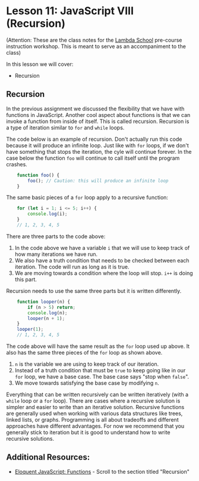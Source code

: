 # Lesson 11: JavaScript VIII (Recursion)
(Attention: These are the class notes for the [Lambda School](http://www.lambdaschool.com) pre-course instruction workshop. This is meant to serve as an accompaniment to the class)

In this lesson we will cover: 

* Recursion

## Recursion

In the previous assignment we discussed the flexibility that we have with functions in JavaScript.  Another cool aspect about functions is that we can invoke a function from inside of itself.  This is called recursion.  Recursion is a type of iteration similar to `for` and `while` loops.

The code below is an example of recursion.  Don't actually run this code because it will produce an infinite loop.  Just like with `for` loops, if we don't have something that stops the iteration, the cyle will continue forever.  In the case below the function `foo` will continue to call itself until the program crashes.

```javascript
    function foo() {
        foo(); // Caution: this will produce an infinite loop
    }
```

The same basic pieces of a `for` loop apply to a recursive function:

```javascript
    for (let i = 1; i <= 5; i++) {
        console.log(i);
    }
    // 1, 2, 3, 4, 5
```

There are three parts to the code above: 
1. In the code above we have a variable `i` that we will use to keep track of how many iterations we have run.  
2. We also have a truth condition that needs to be checked between each iteration.  The code will run as long as it is true.
3. We are moving towards a condition where the loop will stop.  `i++` is doing this part.

Recursion needs to use the same three parts but it is written differently.

```javascript
    function looper(n) {
        if (n > 5) return;
        console.log(n);
        looper(n + 1);
    }
    looper(1);
    // 1, 2, 3, 4, 5
```

The code above will have the same result as the `for` loop used up above.  It also has the same three pieces of the `for` loop as shown above.
1. `n` is the variable we are using to keep track of our iteration.
2. Instead of a truth condition that must be `true` to keep going like in our `for` loop, we have a base case.  The base case says "stop when `false`".
3. We move towards satisfying the base case by modifying `n`.

Everything that can be written recursively can be written iteratively (with a `while` loop or a `for` loop).  There are cases where a recursive solution is simpler and easier to write than an iterative solution.  Recursive functions are generally used when working with various data structures like trees, linked lists, or graphs.  Programming is all about tradeoffs and different approaches have different advantages.  For now we recommend that you generally stick to iteration but it is good to understand how to write recursive solutions.

## Additional Resources:

* [Eloquent JavaScript: Functions](https://eloquentjavascript.net/03_functions.html) - Scroll to the section titled "Recursion"
